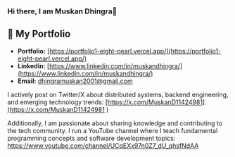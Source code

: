 ### Hi there, I am Muskan Dhingra👋


## 💼 My Portfolio
- **Portfolio:** [https://portfolio1-eight-pearl.vercel.app/](https://portfolio1-eight-pearl.vercel.app/)
-  **Linkedin:** [https://www.linkedin.com/in/muskandhingra/](https://www.linkedin.com/in/muskandhingra/)
-  **Email:** [dhingramuskan2001@gmail.com](dhingramuskan2001@gmail.com)


I actively post on Twitter/X about distributed systems, backend engineering, and emerging technology trends: [https://x.com/MuskanD11424981](https://x.com/MuskanD11424981 )

Additionally, I am passionate about sharing knowledge and contributing to the tech community. I run a YouTube channel where I teach fundamental programming concepts and software development topics: https://www.youtube.com/channel/UCqEXx97n0Z7_dU_qhsfNdAA

